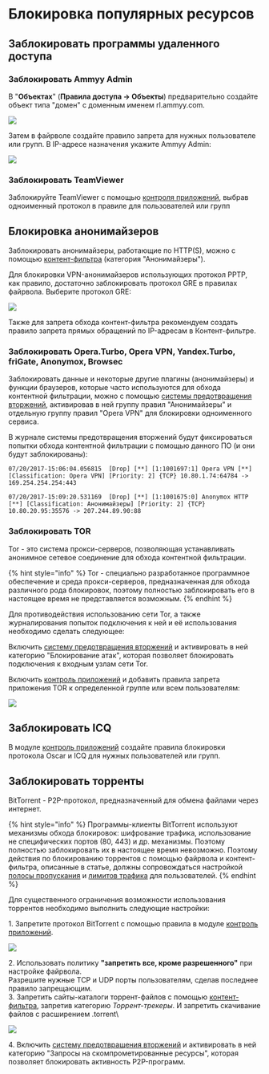 # Блокировка популярных ресурсов

## Заблокировать программы удаленного доступа

### Заблокировать Ammyy Admin

В "**Объектах**" (**Правила доступа -> Объекты**) предварительно создайте объект типа "домен" с доменным именем rl.ammyy.com.

![](../attachments/4981077/11239471.jpg)

Затем в файрволе создайте правило запрета для нужных пользователе или групп. В IP-адресе назначения укажите Ammyy Admin:

![](../attachments/4981077/11239472.jpg)

### Заблокировать TeamViewer

Заблокируйте TeamViewer с помощью [контроля приложений](../access-rules/application-control/), выбрав одноименный протокол в правиле для пользователей или групп

## Блокировка анонимайзеров

Заблокировать анонимайзеры, работающие по HTTP(S), можно с помощью [контент-фильтра](../access-rules/content-filter/) (категория "Анонимайзеры").

Для блокировки VPN-анонимайзеров использующих протокол PPTP, как правило, достаточно заблокировать протокол GRE в правилах файрвола. Выберите протокол GRE:

![](../attachments/4981077/11239474.jpg)

Также для запрета обхода контент-фильтра рекомендуем создать правило запрета прямых обращений по IP-адресам в Контент-фильтре.

### Заблокировать Opera.Turbo, Opera VPN, Yandex.Turbo, friGate, Anonymox, Browsec

Заблокировать данные и некоторые другие плагины (анонимайзеры) и функции браузеров, которые часто используются для обхода контентной фильтрации, можно с помощью [системы предотвращения вторжений](../access-rules/ips.md), активировав в ней группу правил "Анонимайзеры" и отдельную группу правил "Opera VPN" для блокировки одноименного сервиса.

В журнале системы предотвращения вторжений будут фиксироваться попытки обхода контентной фильтрации с помощью данного ПО (и они будут заблокированы):

```
07/20/2017-15:06:04.056815  [Drop] [**] [1:1001697:1] Opera VPN [**] [Classification: Opera VPN] [Priority: 2] {TCP} 10.80.1.74:64784 -> 169.254.254.254:443

07/20/2017-15:09:20.531169  [Drop] [**] [1:1001675:0] Anonymox HTTP [**] [Classification: Анонимайзеры] [Priority: 2] {TCP} 10.80.20.95:35576 -> 207.244.89.90:88
```

### Заблокировать TOR

Tor - это система прокси-серверов, позволяющая устанавливать анонимное сетевое соединение для обхода контентной фильтрации.

{% hint style="info" %}
Tor - специально разработанное программное обеспечение и среда прокси-серверов, предназначенная для обхода различного рода блокировок, поэтому полностью заблокировать его в настоящее время не представляется возможным.
{% endhint %}

Для противодействия использованию сети Tor, а также журналирования попыток подключения к ней и её использования необходимо сделать следующее:

Включить [систему предотвращения вторжений](../access-rules/ips.md) и активировать в ней категорию "Блокирование атак", которая позволяет блокировать подключения к входным узлам сети Tor.

Включить [контроль приложений](../access-rules/application-control/) и добавить правила запрета приложения TOR к определенной группе или всем пользователям:

![](../attachments/4981077/4982977.jpg)

## Заблокировать ICQ

В модуле [контроль приложений](../access-rules/application-control/) создайте правила блокировки протокола Oscar и ICQ для нужных пользователей или групп.

## Заблокировать торренты

BitTorrent - P2P-протокол, предназначенный для обмена файлами через интернет.

{% hint style="info" %}
Программы-клиенты BitTorrent используют механизмы обхода блокировок: шифрование трафика, использование не специфических портов (80, 443) и др. механизмы. Поэтому полностью заблокировать их в настоящее время невозможно. Поэтому действия по блокированию торрентов с помощью файрвола и контент-фильтра, описанные в статье, должны сопровождаться настройкой [полосы пропускания](../access-rules/shaper.md) и [лимитов трафика](../services/internet-profiles.md) для пользователей.
{% endhint %}

Для существенного ограничения возможности использования торрентов необходимо выполнить следующие настройки:

1\. Запретите протокол BitTorrent с помощью правила в модуле [контроль](../access-rules/application-control/) [приложений](../access-rules/application-control/).

![](../attachments/4981077/7110734.jpg)

2\. Использовать политику **"запретить все, кроме разрешенного"** при настройке файрвола.\
Разрешите нужные TCP и UDP порты пользователям, сделав последнее правило запрещающим.\
3\. Запретить сайты-каталоги торрент-файлов с помощью [контент-фильтра](../access-rules/content-filter/), запретив категорию _Торрент-трекеры_. И запретить скачивание файлов с расширением .torrent\


![](../attachments/4981077/4982978.jpg)

4\. Включить [систему предотвращения вторжений](../access-rules/ips.md) и активировать в ней категорию "Запросы на скомпрометированные ресурсы", которая позволяет блокировать активность P2P-программ.
